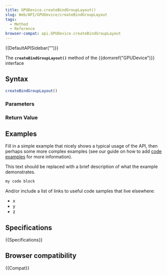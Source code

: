 ```yaml
---
title: GPUDevice.createBindGroupLayout()
slug: Web/API/GPUDevice/createBindGroupLayout
tags:
  - Method
  - Reference
browser-compat: api.GPUDevice.createBindGroupLayout
---
```

{{DefaultAPISidebar("")}}

The **`createBindGroupLayout()`** method of the {{domxref("GPUDevice")}} interface 

## Syntax

```js
createBindGroupLayout()
```

### Parameters



### Return Value



## Examples

Fill in a simple example that nicely shows a typical usage of the API, then perhaps some more complex examples (see our guide on how to add [code examples](/en-US/docs/MDN/Contribute/Structures/Code_examples) for more information).

This text should be replaced with a brief description of what the example demonstrates.

```js
my code block
```

And/or include a list of links to useful code samples that live elsewhere:

*   x
*   y
*   z

## Specifications

{{Specifications}}

## Browser compatibility

{{Compat}}

